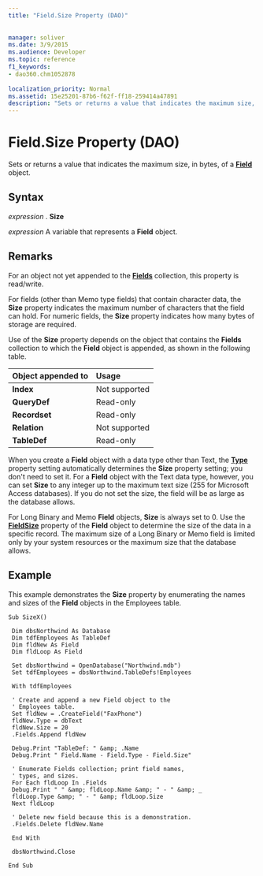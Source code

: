 ```yaml
---
title: "Field.Size Property (DAO)"
 
 
manager: soliver
ms.date: 3/9/2015
ms.audience: Developer
ms.topic: reference
f1_keywords:
- dao360.chm1052878
  
localization_priority: Normal
ms.assetid: 15e25201-87b6-f62f-ff18-259414a47891
description: "Sets or returns a value that indicates the maximum size, in bytes, of a Field object."
---
```


# Field.Size Property (DAO)

Sets or returns a value that indicates the maximum size, in bytes, of a **[Field](field-object-dao.md)** object. 
  
## Syntax

 *expression*  . **Size**
  
 *expression*  A variable that represents a **Field** object. 
  
## Remarks

For an object not yet appended to the **[Fields](fields-collection-dao.md)** collection, this property is read/write. 
  
For fields (other than Memo type fields) that contain character data, the **Size** property indicates the maximum number of characters that the field can hold. For numeric fields, the **Size** property indicates how many bytes of storage are required. 
  
Use of the **Size** property depends on the object that contains the **Fields** collection to which the **Field** object is appended, as shown in the following table. 
  
|**Object appended to**|**Usage**|
|:-----|:-----|
|**Index** <br/> |Not supported  <br/> |
|**QueryDef** <br/> |Read-only  <br/> |
|**Recordset** <br/> |Read-only  <br/> |
|**Relation** <br/> |Not supported  <br/> |
|**TableDef** <br/> |Read-only  <br/> |
   
When you create a **Field** object with a data type other than Text, the **[Type](field-type-property-dao.md)** property setting automatically determines the **Size** property setting; you don't need to set it. For a **Field** object with the Text data type, however, you can set **Size** to any integer up to the maximum text size (255 for Microsoft Access databases). If you do not set the size, the field will be as large as the database allows. 
  
For Long Binary and Memo **Field** objects, **Size** is always set to 0. Use the **[FieldSize](field-fieldsize-property-dao.md)** property of the **Field** object to determine the size of the data in a specific record. The maximum size of a Long Binary or Memo field is limited only by your system resources or the maximum size that the database allows. 
  
## Example

This example demonstrates the **Size** property by enumerating the names and sizes of the **Field** objects in the Employees table. 
  
```
Sub SizeX() 
 
 Dim dbsNorthwind As Database 
 Dim tdfEmployees As TableDef 
 Dim fldNew As Field 
 Dim fldLoop As Field 
 
 Set dbsNorthwind = OpenDatabase("Northwind.mdb") 
 Set tdfEmployees = dbsNorthwind.TableDefs!Employees 
 
 With tdfEmployees 
 
 ' Create and append a new Field object to the 
 ' Employees table. 
 Set fldNew = .CreateField("FaxPhone") 
 fldNew.Type = dbText 
 fldNew.Size = 20 
 .Fields.Append fldNew 
 
 Debug.Print "TableDef: " &amp; .Name 
 Debug.Print " Field.Name - Field.Type - Field.Size" 
 
 ' Enumerate Fields collection; print field names, 
 ' types, and sizes. 
 For Each fldLoop In .Fields 
 Debug.Print " " &amp; fldLoop.Name &amp; " - " &amp; _ 
 fldLoop.Type &amp; " - " &amp; fldLoop.Size 
 Next fldLoop 
 
 ' Delete new field because this is a demonstration. 
 .Fields.Delete fldNew.Name 
 
 End With 
 
 dbsNorthwind.Close 
 
End Sub 

```


